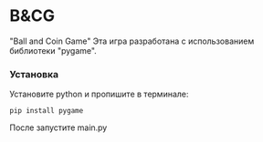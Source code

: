 # B&CG
"Ball and Coin Game"
Эта игра разработана с использованием библиотеки "pygame".
### Установка
Установите python и пропишите в терминале:
```
pip install pygame
```
После запустите main.py
